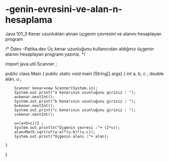# -genin-evresini-ve-alan-n-hesaplama
Java 101_3 Kenar uzunlukları alınan üçgenin çevresini ve alanını hesaplayan program

/* Ödev -Patika.dev
Üç kenar uzunluğunu kullanıcıdan aldığınız üçgenin alanını hesaplayan programı yazınız. */

import java.util.Scanner ;

public class Main {
    public static void main (String[] args) {
        int a, b, c ;
        double alan, u ;
    
        Scanner kenar=new Scanner(System.in);
        System.out.print("a kenarının uzunluğunu giriniz : ");
        a=kenar.nextInt();
        System.out.print("b kenarının uzunluğunu giriniz : ");
        b=kenar.nextInt();
        System.out.print("c kenarının uzunluğunu giriniz : ");
        c=kenar.nextInt();
        
        u=(a+b+c)/2 ;
        System.out.println("Üçgenin çevresi :"+ (2*u));
        alan=Math.sqrt(u*(u-a)*(u-b)*(u-c));
        System.out.print("Üçgenin alanı :"+ alan);
        
    }    
    
    
}

